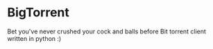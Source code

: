 # BigTorrent
Bet you've never crushed your cock and balls before
Bit torrent client written in python :)
